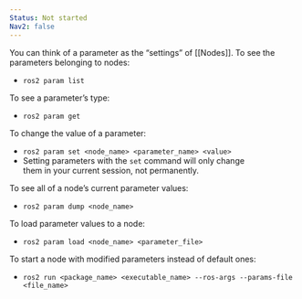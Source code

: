 ```yaml
---
Status: Not started
Nav2: false
---
```

You can think of a parameter as the “settings” of [[Nodes]]. To see the  
parameters belonging to nodes:  

- `ros2 param list`

To see a parameter’s type:

- `ros2 param get`

To change the value of a parameter:

- `ros2 param set <node_name> <parameter_name> <value>`
- Setting parameters with the `set` command will only change  
    them in your current session, not permanently.  
    

To see all of a node’s current parameter values:

- `ros2 param dump <node_name>`

To load parameter values to a node:

- `ros2 param load <node_name> <parameter_file>`

To start a node with modified parameters instead of default ones:

- `ros2 run <package_name> <executable_name> --ros-args --params-file <file_name>`